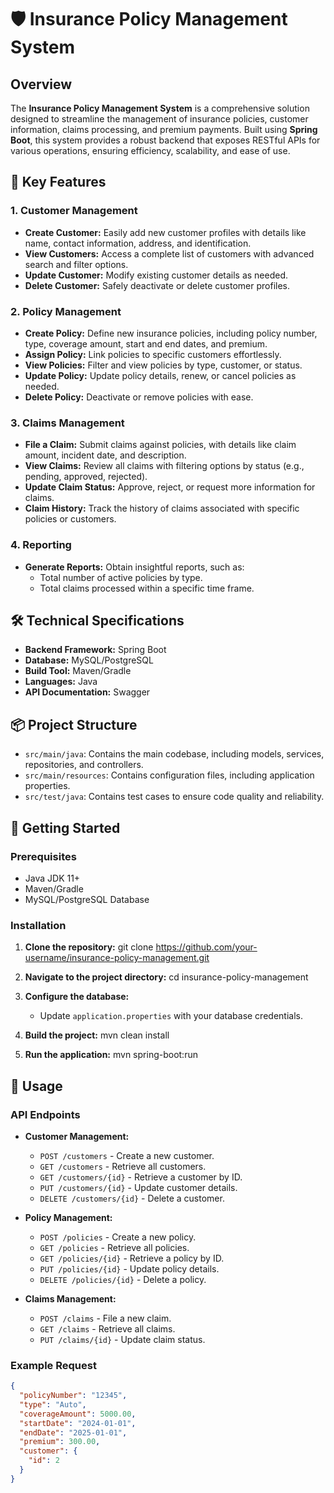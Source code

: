 
# 🛡️ **Insurance Policy Management System**

## Overview

The **Insurance Policy Management System** is a comprehensive solution designed to streamline the management of insurance policies, customer information, claims processing, and premium payments. Built using **Spring Boot**, this system provides a robust backend that exposes RESTful APIs for various operations, ensuring efficiency, scalability, and ease of use.

## 🚀 **Key Features**

### 1. **Customer Management**
   - **Create Customer:** Easily add new customer profiles with details like name, contact information, address, and identification.
   - **View Customers:** Access a complete list of customers with advanced search and filter options.
   - **Update Customer:** Modify existing customer details as needed.
   - **Delete Customer:** Safely deactivate or delete customer profiles.

### 2. **Policy Management**
   - **Create Policy:** Define new insurance policies, including policy number, type, coverage amount, start and end dates, and premium.
   - **Assign Policy:** Link policies to specific customers effortlessly.
   - **View Policies:** Filter and view policies by type, customer, or status.
   - **Update Policy:** Update policy details, renew, or cancel policies as needed.
   - **Delete Policy:** Deactivate or remove policies with ease.

### 3. **Claims Management**
   - **File a Claim:** Submit claims against policies, with details like claim amount, incident date, and description.
   - **View Claims:** Review all claims with filtering options by status (e.g., pending, approved, rejected).
   - **Update Claim Status:** Approve, reject, or request more information for claims.
   - **Claim History:** Track the history of claims associated with specific policies or customers.

### 4. **Reporting**
   - **Generate Reports:** Obtain insightful reports, such as:
     - Total number of active policies by type.
     - Total claims processed within a specific time frame.

## 🛠️ **Technical Specifications**

- **Backend Framework:** Spring Boot
- **Database:** MySQL/PostgreSQL
- **Build Tool:** Maven/Gradle
- **Languages:** Java
- **API Documentation:** Swagger

## 📦 **Project Structure**

- `src/main/java`: Contains the main codebase, including models, services, repositories, and controllers.
- `src/main/resources`: Contains configuration files, including application properties.
- `src/test/java`: Contains test cases to ensure code quality and reliability.

## 🧾 **Getting Started**

### Prerequisites
- Java JDK 11+
- Maven/Gradle
- MySQL/PostgreSQL Database

### Installation

1. **Clone the repository:**
   git clone https://github.com/your-username/insurance-policy-management.git
   
2. **Navigate to the project directory:**
   cd insurance-policy-management
  
3. **Configure the database:**
   - Update `application.properties` with your database credentials.

4. **Build the project:**
   mvn clean install
   
5. **Run the application:**
   mvn spring-boot:run

## 🧩 **Usage**

### API Endpoints

- **Customer Management:**
  - `POST /customers` - Create a new customer.
  - `GET /customers` - Retrieve all customers.
  - `GET /customers/{id}` - Retrieve a customer by ID.
  - `PUT /customers/{id}` - Update customer details.
  - `DELETE /customers/{id}` - Delete a customer.

- **Policy Management:**
  - `POST /policies` - Create a new policy.
  - `GET /policies` - Retrieve all policies.
  - `GET /policies/{id}` - Retrieve a policy by ID.
  - `PUT /policies/{id}` - Update policy details.
  - `DELETE /policies/{id}` - Delete a policy.

- **Claims Management:**
  - `POST /claims` - File a new claim.
  - `GET /claims` - Retrieve all claims.
  - `PUT /claims/{id}` - Update claim status.

### Example Request

```json
{
  "policyNumber": "12345",
  "type": "Auto",
  "coverageAmount": 5000.00,
  "startDate": "2024-01-01",
  "endDate": "2025-01-01",
  "premium": 300.00,
  "customer": {
    "id": 2
  }
}

